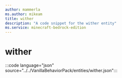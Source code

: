 ```yaml
---
author: mammerla
ms.author: mikeam
title: wither
description: "A code snippet for the wither entity"
ms.service: minecraft-bedrock-edition
---
```


# wither

:::code language="json" source="../../VanillaBehaviorPack/entities/wither.json":::
